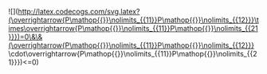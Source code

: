 ![](http://latex.codecogs.com/svg.latex?(\overrightarrow{P\mathop{{}}\nolimits_{{11}}P\mathop{{}}\nolimits_{{12}}}\times\overrightarrow{P\mathop{{}}\nolimits_{{11}}P\mathop{{}}\nolimits_{{21}}})=0\&\&(\overrightarrow{P\mathop{{}}\nolimits_{{11}}P\mathop{{}}\nolimits_{{12}}} \cdot\overrightarrow{P\mathop{{}}\nolimits_{{11}}P\mathop{{}}\nolimits_{{21}}})<=0)
